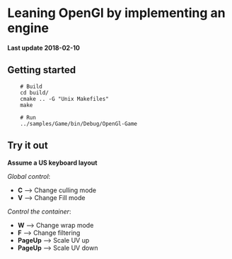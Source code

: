 # Leaning OpenGl by implementing an engine

**Last update 2018-02-10**

## Getting started

```
    # Build
    cd build/
    cmake .. -G "Unix Makefiles"
    make

    # Run
    ../samples/Game/bin/Debug/OpenGl-Game
```


## Try it out

**Assume a US keyboard layout**

*Global control*:

  - **C** --> Change culling mode
  - **V** --> Change Fill mode


*Control the container*:

  - **W** --> Change wrap mode
  - **F** --> Change filtering
  - **PageUp** --> Scale UV up
  - **PageUp** --> Scale UV down
